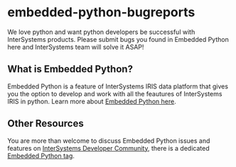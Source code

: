 # embedded-python-bugreports
We love python and want python developers be successful with InterSystems products.
Please submit bugs you found in Embedded Python here and InterSystems team will solve it ASAP!
## What is Embedded Python?
Embedded Python is a feature of InterSystems IRIS data platform that gives you the option to develop and work with all the feautures of InterSystems IRIS in python.
Learn more about [Embedded Python here]([url](https://docs.intersystems.com/irislatest/csp/docbook/DocBook.UI.Page.cls?KEY=AFL_epython)https://docs.intersystems.com/irislatest/csp/docbook/DocBook.UI.Page.cls?KEY=AFL_epython).

## Other Resources
You are more than welcome to discuss Embedded Python issues and features on [InterSystems Developer Community](community.intersystems.com), there is a dedicated [Embedded Python tag]([url](https://community.intersystems.com/tags/embedded-python)https://community.intersystems.com/tags/embedded-python).
